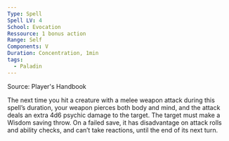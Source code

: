 ```yaml
---
Type: Spell
Spell LV: 4
School: Evocation
Ressource: 1 bonus action
Range: Self
Components: V
Duration: Concentration, 1min
tags:
  - Paladin
---
```

Source: Player's Handbook

The next time you hit a creature with a melee weapon attack during this spell’s duration, your weapon pierces both body and mind, and the attack deals an extra 4d6 psychic damage to the target. The target must make a Wisdom saving throw. On a failed save, it has disadvantage on attack rolls and ability checks, and can’t take reactions, until the end of its next turn.